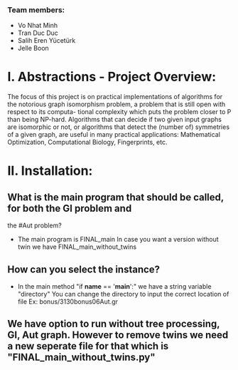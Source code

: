 ### Team members:
- Vo Nhat Minh
- Tran Duc Duc
- Salih Eren Yücetürk
- Jelle Boon

# I. Abstractions - Project Overview:

The focus of this project is on practical implementations of algorithms for the notorious
graph isomorphism problem, a problem that is still open with respect to its computa-
tional complexity which puts the problem
closer to P than being NP-hard. Algorithms that can decide if two given
input graphs are isomorphic or not, or algorithms that detect the (number of) symmetries
of a given graph, are useful in many practical applications: Mathematical Optimization,
Computational Biology, Fingerprints, etc.

# II. Installation:
## What is the main program that should be called, for both the GI problem and
the #Aut problem?
  - The main program is FINAL_main
  In case you want a version without twin we have FINAL_main_without_twins

## How can you select the instance?
  - In the main method "if __name__ == '__main__':" we have a string variable "directory"
  You can change the directory to input the correct location of file
  Ex: bonus/3130bonus06Aut.gr

## We have option to run without tree processing, GI, Aut graph. However to remove twins we need a new seperate file for that which is "FINAL_main_without_twins.py"